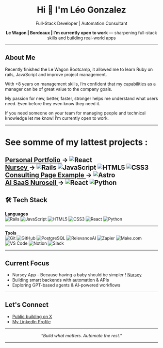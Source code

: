 <h1 align="center">Hi 👋 I'm Léo Gonzalez</h1>
<p align="center">
  Full-Stack Developer | Automation Consultant
</p>
<p align="center">
  <strong>Le Wagon | Bordeaux | I’m currently open to work</strong> — sharpening full-stack skills and building real-world apps
</p>

---

##  About Me

Recently finished the Le Wagon Bootcamp, it allowed me to learn Ruby on rails, JavaScript and improve project management.

With +8 years on management skills, I’m confident that my capabilities as a manager can be of great value to the company goals.

My passion for new, better, faster, stronger helps me understand what users need. Even before they even know they need it.

If you need someone on your team for managing people and technical knowledge let me know! I’m currently open to work.

---
# See somme of my lattest projects :
[Personal Portfolio ](https://goverstudio.com/) -> 
![React](https://img.shields.io/badge/-React-61DAFB?logo=react&logoColor=000)
</br>
[Nursey ](https://nursey.fr/) -> 
![Rails](https://img.shields.io/badge/-Ruby_on_Rails-CC0000?logo=rubyonrails&logoColor=white)
![JavaScript](https://img.shields.io/badge/-JavaScript-F7DF1E?logo=javascript&logoColor=000)
![HTML5](https://img.shields.io/badge/-HTML5-E34F26?logo=html5&logoColor=white)
![CSS3](https://img.shields.io/badge/-CSS3-1572B6?logo=css3&logoColor=white)
</br>
[Consulting Page Example ](https://gover-consulting.fr/) -> 
![Astro](https://img.shields.io/badge/-Astro-000000?logo=Astro&logoColor=white)
</br>
[AI SaaS Nurosell ](https://www.nurosell.com/) -> 
![React](https://img.shields.io/badge/-React-61DAFB?logo=react&logoColor=000)
![Python](https://img.shields.io/badge/-Python-3776AB?logo=python&logoColor=white)
---

## 🛠 Tech Stack

**Languages**  
![Rails](https://img.shields.io/badge/-Ruby_on_Rails-CC0000?logo=rubyonrails&logoColor=white)
![JavaScript](https://img.shields.io/badge/-JavaScript-F7DF1E?logo=javascript&logoColor=000)
![HTML5](https://img.shields.io/badge/-HTML5-E34F26?logo=html5&logoColor=white)
![CSS3](https://img.shields.io/badge/-CSS3-1572B6?logo=css3&logoColor=white)
![React](https://img.shields.io/badge/-React-61DAFB?logo=react&logoColor=000)
![Python](https://img.shields.io/badge/-Python-3776AB?logo=python&logoColor=white)

---

**Tools**  
![Git](https://img.shields.io/badge/-Git-F05032?logo=git&logoColor=white)
![GitHub](https://img.shields.io/badge/-GitHub-181717?logo=github&logoColor=white)
![PostgreSQL](https://img.shields.io/badge/-PostgreSQL-336791?logo=postgresql&logoColor=white)
![RelevanceAI](https://img.shields.io/badge/-RelevanceAI-blueviolet)
![Zapier](https://img.shields.io/badge/-Zapier-FE4C1C?logo=zapier&logoColor=white)
![Make.com](https://img.shields.io/badge/-Make-1DA1F2?logo=make&logoColor=white)
![VS Code](https://img.shields.io/badge/-VS%20Code-007ACC?logo=visualstudiocode&logoColor=white)
![Notion](https://img.shields.io/badge/-Notion-000000?logo=notion&logoColor=white)
![Slack](https://img.shields.io/badge/-Slack-4A154B?logo=slack&logoColor=white)

---

## Current Focus
- Nursey App - Because having a baby should be simpler ! [Nursey](https://nursey.fr)
- Building smart backends with automation & APIs
- Exploring GPT-based agents & AI-powered workflows

---

## Let's Connect
- [Public building on X](https://x.com/LeoGoverG)
- [My LinkedIn Profile](https://www.linkedin.com/in/l%C3%A9o-gonzalez-364ba7268/)
---

<p align="center">
  <i>“Build what matters. Automate the rest.”</i>
</p>

---
